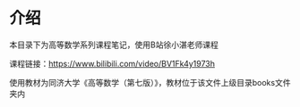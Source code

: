 # 介绍

本目录下为高等数学系列课程笔记，使用B站徐小湛老师课程

课程链接：https://www.bilibili.com/video/BV1Fk4y1973h

使用教材为同济大学《高等数学（第七版）》，教材位于该文件上级目录books文件夹内